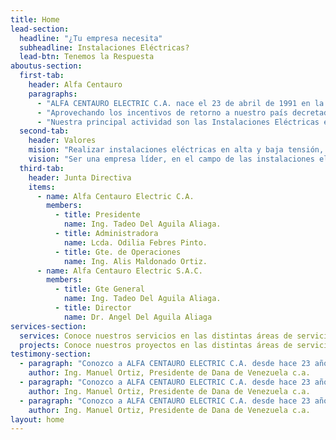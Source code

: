 ```yaml
---
title: Home
lead-section:
  headline: "¿Tu empresa necesita"
  subheadline: Instalaciones Eléctricas?
  lead-btn: Tenemos la Respuesta
aboutus-section:
  first-tab:
    header: Alfa Centauro
    paragraphs:
      - "ALFA CENTAURO ELECTRIC C.A. nace el 23 de abril de 1991 en la ciudad de Maturín, Edo. Monagas. El 07 de Octubre de 1997, es trasladada a la ciudad de Valencia, Edo. Carabobo por su actual Presidente el Ingeniero Tadeo del Aguila Aliaga, Ingeniero Electricista egresado de la Universidad Nacional de Ingeniería (UNI) de Lima - Perú, con especialidad en Sistemas de Potencia."
      - "Aprovechando los incentivos de retorno a nuestro país decretados por el Gobierno Nacional del Perú y dada el importante crecimiento económico experimentado en estos últimos 10 años, es que hemos decidido constituir ALFA CENTAURO ELECTRIC SAC, en la Ciudad de Chiclayo - Perú, iniciando operaciones en el mes de Setiembre del 2013, con los trabajos eléctricos de iluminación del Complejo Deportivo Chicago (Chan-Chan) en la ciudad de Trujillo."
      - "Nuestra principal actividad son las Instalaciones Eléctricas en ALTA Y BAJA TENSION prestando nuestros servicios, a las Empresas Industriales y Comerciales. Gracias a la calidad, rapidez, honradez y precios equitativos, nos hemos consolidado en este mercado de alta competencia."
  second-tab:
    header: Valores
    mision: "Realizar instalaciones eléctricas en alta y baja tensión, cumpliendo las normas nacionales e internacionales: ANSI, IEC, IEEE, NEMA, UNE etc., utilizando materiales de alta calidad. Preparando y entrenando a su personal en un ambiente seguro, generando ganancias suficientes para garantizar el crecimiento sostenido de la organización."
    vision: "Ser una empresa líder, en el campo de las instalaciones eléctricas industriales y comerciales, que maneje tecnología de punta y que utilice materiales y equipos de primera calidad, para satisfacer y superar la expectativa de nuestros clientes."
  third-tab:
    header: Junta Directiva
    items:
      - name: Alfa Centauro Electric C.A.
        members:
          - title: Presidente
            name: Ing. Tadeo Del Aguila Aliaga.
          - title: Administradora
            name: Lcda. Odilia Febres Pinto.
          - title: Gte. de Operaciones
            name: Ing. Alis Maldonado Ortiz.
      - name: Alfa Centauro Electric S.A.C.
        members:
          - title: Gte General
            name: Ing. Tadeo Del Aguila Aliaga.
          - title: Director
            name: Dr. Angel Del Aguila Aliaga
services-section:
  services: Conoce nuestros servicios en las distintas áreas de servicios en las que somos especialistas
  projects: Conoce nuestros proyectos en las distintas áreas de servicios en las que somos especialistas
testimony-section:
  - paragraph: "Conozco a ALFA CENTAURO ELECTRIC C.A. desde hace 23 años, cuando comenzaba sus operaciones acá en Venezuela, en aquel entonces realizaban trabajos para corregir el bajo factor de potencia y ahorrar energía. Desde entonces han realizado una variedad de trabajos en las diferentes  del grupo Dana. Destacan las instalaciones eléctricas de nuestro data center y la protección integral contra los rayos de nuestra planta ejes y cardanes donde instalaron 06 pararrayos de aplicaciones tecnologicas. Los recomiendo totalmente."
    author: Ing. Manuel Ortiz, Presidente de Dana de Venezuela c.a.  
  - paragraph: "Conozco a ALFA CENTAURO ELECTRIC C.A. desde hace 23 años, cuando comenzaba sus operaciones acá en Venezuela, en aquel entonces realizaban trabajos para corregir el bajo factor de potencia y ahorrar energía. Desde entonces han realizado una variedad de trabajos en las diferentes  del grupo Dana. Destacan las instalaciones eléctricas de nuestro data center y la protección integral contra los rayos de nuestra planta ejes y cardanes donde instalaron 06 pararrayos de aplicaciones tecnologicas. Los recomiendo totalmente."
    author: Ing. Manuel Ortiz, Presidente de Dana de Venezuela c.a.
  - paragraph: "Conozco a ALFA CENTAURO ELECTRIC C.A. desde hace 23 años, cuando comenzaba sus operaciones acá en Venezuela, en aquel entonces realizaban trabajos para corregir el bajo factor de potencia y ahorrar energía. Desde entonces han realizado una variedad de trabajos en las diferentes  del grupo Dana. Destacan las instalaciones eléctricas de nuestro data center y la protección integral contra los rayos de nuestra planta ejes y cardanes donde instalaron 06 pararrayos de aplicaciones tecnologicas. Los recomiendo totalmente."
    author: Ing. Manuel Ortiz, Presidente de Dana de Venezuela c.a.
layout: home
---
```

